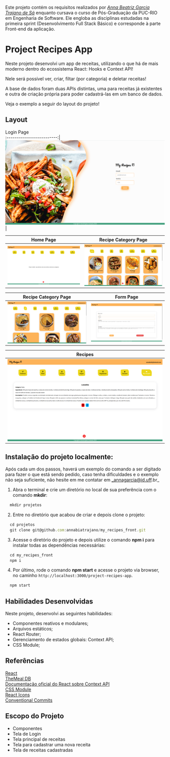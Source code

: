 Este projeto contém os requisitos realizados por _[Anna Beatriz Garcia Trajano de Sá](www.linkedin.com/in/anna-beatriz-trajano-de-sá)_ enquanto cursava o curso de Pós-Graduação da PUC-RIO em Engenharia de Software. Ele engloba as disciplinas estudadas na primeira sprint (Desenvolvimento Full Stack Básico) e corresponde à parte Front-end da aplicação.

# Project Recipes App

Neste projeto desenvolvi um app de receitas, utilizando o que há de mais moderno dentro do ecossistema React: Hooks e Context API!

Nele será possível ver, criar, filtar (por categoria) e deletar receitas!

A base de dados foram duas APIs distintas, uma para receitas já existentes e outra de criação própria para poder cadastrá-las em um banco de dados.

Veja o exemplo a seguir do layout do projeto!

## Layout

Login Page             
:-------------------------:|
![Screeshot](./public/images/login.png)  |

Home Page           |  Recipe Category Page
:-------------------------:|:-------------------------:
![Screeshot](./public/images/home.png)  |  ![Screenshot](./public/images/cat1.png)

Recipe Category Page          |  Form Page
:-------------------------:|:-------------------------:
![Screeshot](./public/images/cat2.png)  |  ![Screenshot](./public/images/form.png)

Recipes          |  
:-------------------------:|
![Screeshot](./public/images/recipes.png)  |

 
## Instalação do projeto localmente:
 
Após cada um dos passos, haverá um exemplo do comando a ser digitado para fazer o que está sendo pedido, caso tenha dificuldades e o exemplo não seja suficiente, não hesite em me contatar em _annagarcia@id.uff.br_ 

1. Abra o terminal e crie um diretório no local de sua preferência com o comando **mkdir**:
```javascript
  mkdir projetos
```

2. Entre no diretório que acabou de criar e depois clone o projeto:
```javascript
  cd projetos
  git clone git@github.com:annabiatrajano/my_recipes_front.git
```

3. Acesse o diretório do projeto e depois utilize o comando **npm i** para instalar todas as dependências necessárias:
```javascript
  cd my_recipes_front
  npm i
```

4. Por último, rode o comando **npm start** e acesse o projeto via browser, no caminho `http://localhost:3000/project-recipes-app`.

```javascript
  npm start
```

## Habilidades Desenvolvidas

Neste projeto, desenvolvi as seguintes habilidades:

 - Componentes reativos e modulares;
 - Arquivos estáticos;
 - React Router;
 - Gerenciamento de estados globais: Context API;
 - CSS Module;
 
 ## Referências
 [React](https://legacy.reactjs.org/docs/getting-started.html)<br>
 [TheMeal DB ](https://www.themealdb.com/api.php)<br>
 [Documentação oficial do React sobre Context API](https://reactjs.org/docs/context.html)<br>
 [CSS Module](https://blog.logrocket.com/a-deep-dive-into-css-modules/)<br>
 [React Icons](https://react-icons.github.io/react-icons/)<br>
 [Conventional Commits](https://gist.github.com/qoomon/5dfcdf8eec66a051ecd85625518cfd13)<br>


## Escopo do Projeto

 - Componentes
 - Tela de Login
 - Tela principal de receitas
 - Tela para cadastrar uma nova receita
 - Tela de receitas cadastradas
